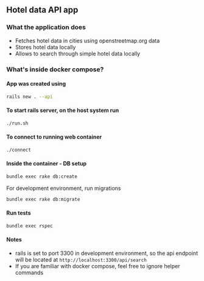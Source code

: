 ## Hotel data API app

### What the application does
- Fetches hotel data in cities using openstreetmap.org data
- Stores hotel data locally
- Allows to search through simple hotel data locally

### What's inside docker compose?

#### App was created using
```bash
rails new . --api
```

#### To start rails server, on the host system run
```bash
./run.sh
```

#### To connect to running web container
```bash
./connect
```

#### Inside the container - DB setup
```bash
bundle exec rake db:create
```

For development environment, run migrations
```bash
bundle exec rake db:migrate
```

#### Run tests
```bash
bundle exec rspec
```

#### Notes

* rails is set to port 3300 in development environment, so the api endpoint will be located at `http://localhost:3300/api/search`
* If you are familiar with docker compose, feel free to ignore helper commands



